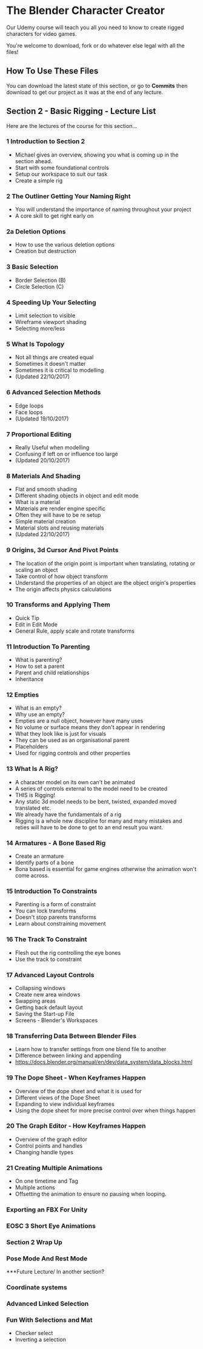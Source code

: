 # The Blender Character Creator
Our Udemy course will teach you all you need to know to create rigged characters for video games.

You're welcome to download, fork or do whatever else legal with all the files!

## How To Use These Files
You can download the latest state of this section, or go to **Commits** then download to get our project as it was at the end of any lecture.

## Section 2 - Basic Rigging - Lecture List
Here are the lectures of the course for this section...

### 1 Introduction to Section 2
+ Michael gives an overview, showing you what is coming up in the section ahead.
+ Start with some foundational controls
+ Setup our workspace to suit our task
+ Create a simple rig

### 2 The Outliner Getting Your Naming Right
+ You will understand the importance of naming throughout your project
+ A core skill to get right early on

### 2a Deletion Options
+ How to use the various deletion options
+ Creation but destruction

### 3 Basic Selection
+ Border Selection (B)
+ Circle Selection (C)

### 4 Speeding Up Your Selecting
+ Limit selection to visible
+ Wireframe viewport shading
+ Selecting more/less

### 5 What Is Topology
+ Not all things are created equal
+ Sometimes it doesn't matter
+ Sometimes it is critical to modelling
+ (Updated 22/10/2017)

### 6 Advanced Selection Methods
+ Edge loops
+ Face loops
+ (Updated 19/10/2017)

### 7 Proportional Editing
+ Really Useful when modelling
+ Confusing if left on or influence too large
+ (Updated 20/10/2017)

### 8 Materials And Shading
+ Flat and smooth shading
+ Different shading objects in object and edit mode
+ What is a material
+ Materials are render engine specific
+ Often they will have to be re setup
+ Simple material creation
+ Material slots and reusing materials
+ (Updated 22/10/2017)

### 9 Origins, 3d Cursor And Pivot Points
+ The location of the origin point is important when translating, rotating or scaling an object
+ Take control of how object transform
+ Understand the properties of an object are the object origin's properties
+ The origin affects physics calculations

### 10 Transforms and Applying Them
+ Quick Tip
+ Edit in Edit Mode
+ General Rule, apply scale and rotate transforms

### 11 Introduction To Parenting
+ What is parenting?
+ How to set a parent
+ Parent and child relationships
+ Inheritance

### 12 Empties
+ What is an empty?
+ Why use an empty?
+ Empties are a null object, however have many uses
+ No volume or surface means they don't appear in rendering
+ What they look like is just for visuals
+ They can be used as an organisational parent
+ Placeholders
+ Used for rigging controls and other properties

### 13 What Is A Rig?
+ A character model on its own can't be animated
+ A series of controls external to the model need to be created
+ THIS is Rigging!
+ Any static 3d model needs to be bent, twisted, expanded moved translated etc.
+ We already have the fundamentals of a rig
+ Rigging is a whole new discipline for many and many mistakes and reties will have to be done to get to an end result you want.

### 14 Armatures - A Bone Based Rig
+ Create an armature
+ Identify parts of a bone
+ Bona based is essential for game engines otherwise the animation won't come across.

### 15 Introduction To Constraints
+ Parenting is a form of constraint
+ You can lock transforms
+ Doesn't stop parents transforms
+ Learn about constraining movement

### 16 The Track To Constraint
+ Flesh out the rig controlling the eye bones
+ Use the track to constraint

### 17 Advanced Layout Controls
+ Collapsing windows
+ Create new area windows
+ Swapping areas
+ Getting back default layout
+ Saving the Start-up File
+ Screens - Blender's Workspaces

### 18 Transferring Data Between Blender Files
+ Learn how to transfer settings from one blend file to another
+ Difference between linking and appending
+ https://docs.blender.org/manual/en/dev/data_system/data_blocks.html

### 19 The Dope Sheet - When Keyframes Happen
+ Overview of the dope sheet and what it is used for
+ Different views of the Dope Sheet
+ Expanding to view individual keyframes
+ Using the dope sheet for more precise control over when things happen

### 20 The Graph Editor - How Keyframes Happen
+ Overview of the graph editor
+ Control points and handles
+ Changing handle types

### 21 Creating Multiple Animations
+ On one timetime and Tag
+ Multiple actions
+ Offsetting the animation to ensure no pausing when looping.


### Exporting an FBX For Unity
### EOSC 3 Short Eye Animations
### Section 2 Wrap Up
### Pose Mode And Rest Mode

***Future Lecture/ In another section?

### Coordinate systems
### Advanced Linked Selection
### Fun With Selections and Mat
+ Checker select
+ Inverting a selection
